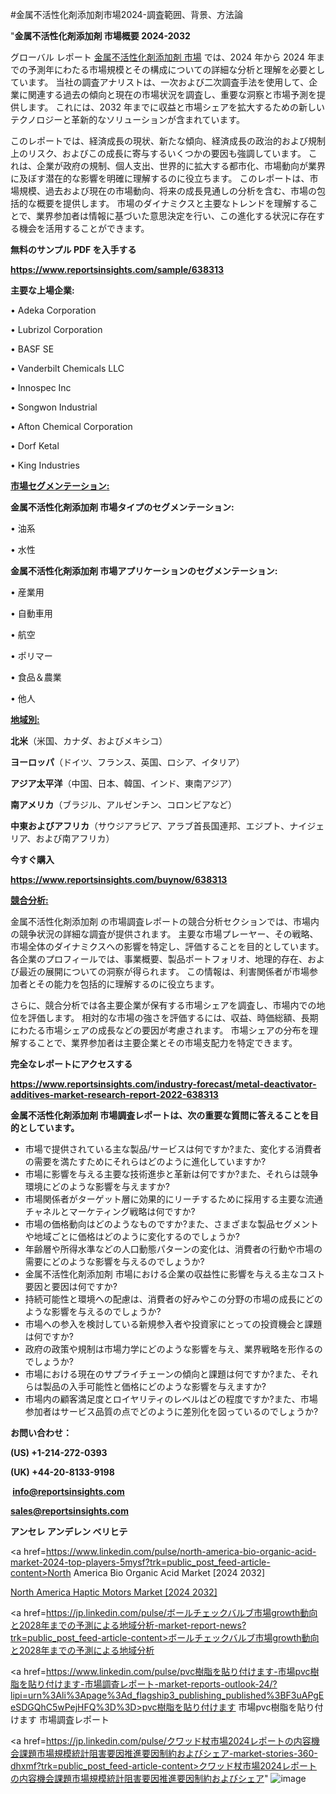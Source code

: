 #金属不活性化剤添加剤市場2024-調査範囲、背景、方法論

"<strong>金属不活性化剤添加剤 市場概要 2024-2032</strong>

グローバル レポート <a href=https://www.reportsinsights.com/sample/638313>金属不活性化剤添加剤 市場</a> では、2024 年から 2024 年までの予測年にわたる市場規模とその構成についての詳細な分析と理解を必要としています。 当社の調査アナリストは、一次および二次調査手法を使用して、企業に関連する過去の傾向と現在の市場状況を調査し、重要な洞察と市場予測を提供します。 これには、2032 年までに収益と市場シェアを拡大​​するための新しいテクノロジーと革新的なソリューションが含まれています。

このレポートでは、経済成長の現状、新たな傾向、経済成長の政治的および規制上のリスク、およびこの成長に寄与するいくつかの要因も強調しています。 これは、企業が政府の規制、個人支出、世界的に拡大する都市化、市場動向が業界に及ぼす潜在的な影響を明確に理解するのに役立ちます。 このレポートは、市場規模、過去および現在の市場動向、将来の成長見通しの分析を含む、市場の包括的な概要を提供します。 市場のダイナミクスと主要なトレンドを理解することで、業界参加者は情報に基づいた意思決定を行い、この進化する状況に存在する機会を活用することができます。

<strong><b>無料のサンプル PDF を入手する</b></strong>

<a href=https://www.reportsinsights.com/sample/638313><strong><u>https://www.reportsinsights.com/sample/638313</u></strong></a>

<strong>主要な上場企業:</strong>

• Adeka Corporation

• Lubrizol Corporation

• BASF SE

• Vanderbilt Chemicals LLC

• Innospec Inc

• Songwon Industrial

• Afton Chemical Corporation

• Dorf Ketal

• King Industries

<strong><u>市場セグメンテーション</u></strong><strong><u>:</u></strong>

<strong>金属不活性化剤添加剤 市場タイプのセグメンテーション:</strong>

• 油系

• 水性

<strong>金属不活性化剤添加剤 市場アプリケーションのセグメンテーション:</strong>

• 産業用

• 自動車用

• 航空

• ポリマー

• 食品＆農業

• 他人

<strong><u>地域別</u></strong><strong><u>:</u></strong>

<strong>北米</strong>（米国、カナダ、およびメキシコ）

<strong>ヨーロッパ</strong>（ドイツ、フランス、英国、ロシア、イタリア）

<strong>アジア太平洋</strong>（中国、日本、韓国、インド、東南アジア）

<strong>南アメリカ</strong>（ブラジル、アルゼンチン、コロンビアなど）

<strong>中東およびアフリカ</strong>（サウジアラビア、アラブ首長国連邦、エジプト、ナイジェリア、および南アフリカ）

<strong>今すぐ購入</strong>

<a href=https://www.reportsinsights.com/buynow/638313><strong><u>https://www.reportsinsights.com/buynow/638313</u></strong></a>

<strong><u>競合分析:</u></strong>

金属不活性化剤添加剤 の市場調査レポートの競合分析セクションでは、市場内の競争状況の詳細な調査が提供されます。 主要な市場プレーヤー、その戦略、市場全体のダイナミクスへの影響を特定し、評価することを目的としています。 各企業のプロフィールでは、事業概要、製品ポートフォリオ、地理的存在、および最近の展開についての洞察が得られます。 この情報は、利害関係者が市場参加者とその能力を包括的に理解するのに役立ちます。

さらに、競合分析では各主要企業が保有する市場シェアを調査し、市場内での地位を評価します。 相対的な市場の強さを評価するには、収益、時価総額、長期にわたる市場シェアの成長などの要因が考慮されます。 市場シェアの分布を理解することで、業界参加者は主要企業とその市場支配力を特定できます。

<strong>完全なレポートにアクセスする</strong>

<a href=https://www.reportsinsights.com/industry-forecast/metal-deactivator-additives-market-research-report-2022-638313><strong><u><b>https://www.reportsinsights.com/industry-forecast/metal-deactivator-additives-market-research-report-2022-638313</b></u></strong></a>

<strong><b>金属不活性化剤添加剤 市場調査レポートは、次の重要な質問に答えることを目的としています。</b></strong>
<ul>
  <li>市場で提供されている主な製品/サービスは何ですか?また、変化する消費者の需要を満たすためにそれらはどのように進化していますか?</li>
  <li>市場に影響を与える主要な技術進歩と革新は何ですか?また、それらは競争環境にどのような影響を与えますか?</li>
  <li>市場関係者がターゲット層に効果的にリーチするために採用する主要な流通チャネルとマーケティング戦略は何ですか?</li>
  <li>市場の価格動向はどのようなものですか?また、さまざまな製品セグメントや地域ごとに価格はどのように変化するのでしょうか?</li>
  <li>年齢層や所得水準などの人口動態パターンの変化は、消費者の行動や市場の需要にどのような影響を与えるのでしょうか?</li>
  <li>金属不活性化剤添加剤 市場における企業の収益性に影響を与える主なコスト要因と要因は何ですか?</li>
  <li>持続可能性と環境への配慮は、消費者の好みやこの分野の市場の成長にどのような影響を与えるのでしょうか?</li>
  <li>市場への参入を検討している新規参入者や投資家にとっての投資機会と課題は何ですか?</li>
  <li>政府の政策や規制は市場力学にどのような影響を与え、業界戦略を形作るのでしょうか?</li>
  <li>市場における現在のサプライチェーンの傾向と課題は何ですか?また、それらは製品の入手可能性と価格にどのような影響を与えますか?</li>
  <li>市場内の顧客満足度とロイヤリティのレベルはどの程度ですか?また、市場参加者はサービス品質の点でどのように差別化を図っているのでしょうか?</li>
</ul>
<strong>お問い合わせ：</strong>

<strong>(US) +1-214-272-0393</strong>

<strong>(UK) +44-20-8133-9198</strong>

<strong> </strong><a href=info@reportsinsights.com><strong><u>info@reportsinsights.com</u></strong></a>

<a href=sales@reportsinsights.com><strong><u>sales@reportsinsights.com</u></strong></a>

<strong>アンセレ アンデレン ベリヒテ</strong>

<a href=https://www.linkedin.com/pulse/north-america-bio-organic-acid-market-2024-top-players-5mysf?trk=public_post_feed-article-content>North America Bio Organic Acid Market [2024 2032]</a>

<a href=https://www.linkedin.com/pulse/north-america-haptic-motors-market-2024-landscape-o0adf/>North America Haptic Motors Market [2024 2032]</a>

<a href=https://jp.linkedin.com/pulse/ボールチェックバルブ市場growth動向と2028年までの予測による地域分析-market-report-news?trk=public_post_feed-article-content>ボールチェックバルブ市場growth動向と2028年までの予測による地域分析</a>

<a href=https://www.linkedin.com/pulse/pvc樹脂を貼り付けます-市場pvc樹脂を貼り付けます-市場調査レポート-market-reports-outlook-24/?lipi=urn%3Ali%3Apage%3Ad_flagship3_publishing_published%3BF3uAPgEeSDGQhC5wPejHFQ%3D%3D>pvc樹脂を貼り付けます 市場pvc樹脂を貼り付けます 市場調査レポート</a>

<a href=https://jp.linkedin.com/pulse/クワッド杖市場2024レポートの内容機会課題市場規模統計阻害要因推進要因制約およびシェア-market-stories-360-dhxmf?trk=public_post_feed-article-content>クワッド杖市場2024レポートの内容機会課題市場規模統計阻害要因推進要因制約およびシェア</a>"
![image](https://github.com/aanak123/RIMarketer1/assets/158471119/c7cd973d-26b0-4e54-ad76-72deb61083da)
